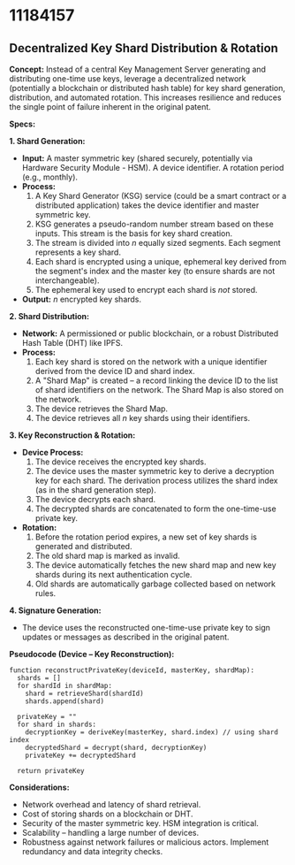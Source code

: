 # 11184157

## Decentralized Key Shard Distribution & Rotation

**Concept:** Instead of a central Key Management Server generating and distributing one-time use keys, leverage a decentralized network (potentially a blockchain or distributed hash table) for key shard generation, distribution, and automated rotation. This increases resilience and reduces the single point of failure inherent in the original patent.

**Specs:**

**1. Shard Generation:**

*   **Input:** A master symmetric key (shared securely, potentially via Hardware Security Module - HSM). A device identifier. A rotation period (e.g., monthly).
*   **Process:**
    1.  A Key Shard Generator (KSG) service (could be a smart contract or a distributed application) takes the device identifier and master symmetric key.
    2.  KSG generates a pseudo-random number stream based on these inputs. This stream is the basis for key shard creation.
    3.  The stream is divided into *n* equally sized segments. Each segment represents a key shard.
    4.  Each shard is encrypted using a unique, ephemeral key derived from the segment's index and the master key (to ensure shards are not interchangeable).
    5.  The ephemeral key used to encrypt each shard is *not* stored.
*   **Output:** *n* encrypted key shards.

**2. Shard Distribution:**

*   **Network:** A permissioned or public blockchain, or a robust Distributed Hash Table (DHT) like IPFS.
*   **Process:**
    1.  Each key shard is stored on the network with a unique identifier derived from the device ID and shard index.
    2.  A "Shard Map" is created – a record linking the device ID to the list of shard identifiers on the network. The Shard Map is also stored on the network.
    3.  The device retrieves the Shard Map.
    4.  The device retrieves all *n* key shards using their identifiers.

**3. Key Reconstruction & Rotation:**

*   **Device Process:**
    1.  The device receives the encrypted key shards.
    2.  The device uses the master symmetric key to derive a decryption key for each shard. The derivation process utilizes the shard index (as in the shard generation step).
    3.  The device decrypts each shard.
    4.  The decrypted shards are concatenated to form the one-time-use private key.
*   **Rotation:**
    1.  Before the rotation period expires, a new set of key shards is generated and distributed.
    2.  The old shard map is marked as invalid.
    3.  The device automatically fetches the new shard map and new key shards during its next authentication cycle.
    4.  Old shards are automatically garbage collected based on network rules.

**4. Signature Generation:**

*   The device uses the reconstructed one-time-use private key to sign updates or messages as described in the original patent.

**Pseudocode (Device – Key Reconstruction):**

```
function reconstructPrivateKey(deviceId, masterKey, shardMap):
  shards = []
  for shardId in shardMap:
    shard = retrieveShard(shardId)
    shards.append(shard)

  privateKey = ""
  for shard in shards:
    decryptionKey = deriveKey(masterKey, shard.index) // using shard index
    decryptedShard = decrypt(shard, decryptionKey)
    privateKey += decryptedShard

  return privateKey
```

**Considerations:**

*   Network overhead and latency of shard retrieval.
*   Cost of storing shards on a blockchain or DHT.
*   Security of the master symmetric key. HSM integration is critical.
*   Scalability – handling a large number of devices.
*   Robustness against network failures or malicious actors. Implement redundancy and data integrity checks.